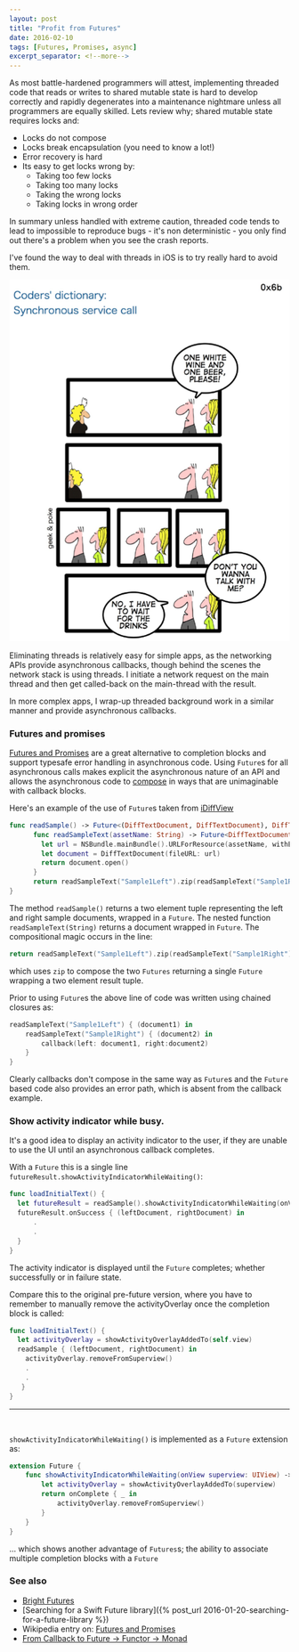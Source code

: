 ```yaml
---
layout: post
title: "Profit from Futures"
date: 2016-02-10
tags: [Futures, Promises, async]
excerpt_separator: <!--more-->
---
```

As most battle-hardened programmers will attest, implementing threaded code that reads or writes to shared mutable state is hard to develop correctly and rapidly degenerates into a maintenance nightmare unless all programmers are equally skilled. Lets review why; shared mutable state requires locks and:

* Locks do not compose
* Locks break encapsulation (you need to know a lot!)
* Error recovery is hard
* Its easy to get locks wrong by:
  * Taking too few locks
  * Taking too many locks
  * Taking the wrong locks
  * Taking locks in wrong order

In summary unless handled with extreme caution, threaded code tends to lead to impossible to reproduce bugs - it's non deterministic - you only find out there's a problem when you see the crash reports.<!--more-->

I've found the way to deal with threads in iOS is to try really hard to avoid them.

![](/images/blog/joy-of-futures/synchronous-service-call.png)

Eliminating threads is relatively easy for simple apps, as the networking APIs provide asynchronous callbacks, though behind the scenes the network stack is using threads. I initiate a network request on the main thread and then get called-back on the main-thread with the result.

In more complex apps, I wrap-up threaded background work in a similar manner and provide asynchronous callbacks.

### Futures and promises

[Futures and Promises](https://en.wikipedia.org/wiki/Futures_and_promises) are a great alternative to completion blocks and support typesafe error handling in asynchronous code. Using `Future`s for all asynchronous calls makes explicit the asynchronous nature of an API  and allows the asynchronous code to [compose](https://github.com/Thomvis/BrightFutures#functional-composition) in ways that are unimaginable with callback blocks.

Here's an example of the use of `Future`s taken from [iDiffView](https://itunes.apple.com/us/app/idiff-view/id1084386974?mt=8)

```swift
func readSample() -> Future<(DiffTextDocument, DiffTextDocument), DiffTextDocumentErrors> {
      func readSampleText(assetName: String) -> Future<DiffTextDocument, DiffTextDocumentErrors>  {
        let url = NSBundle.mainBundle().URLForResource(assetName, withExtension: "txt")!
        let document = DiffTextDocument(fileURL: url)
        return document.open()
      }
      return readSampleText("Sample1Left").zip(readSampleText("Sample1Right"))
}
```

The method `readSample()` returns a two element tuple representing the left and right sample documents, wrapped in a `Future`.
The nested function `readSampleText(String)` returns a document wrapped in `Future`. The compositional magic occurs in the line:

```swift
return readSampleText("Sample1Left").zip(readSampleText("Sample1Right"))
```

which uses `zip` to compose the two `Futures` returning a single `Future` wrapping a two element result tuple.

Prior to using `Future`s the above line of code was written using chained closures as:

```swift
readSampleText("Sample1Left") { (document1) in		
    readSampleText("Sample1Right") { (document2) in		
        callback(left: document1, right:document2)		
    }		
}
```

Clearly callbacks don't compose in the same way as `Future`s and the `Future` based code also provides an error path, which is absent from the callback example.

### Show activity indicator while busy.

It's a good idea to display an activity indicator to the user, if they are unable to use the UI until an asynchronous callback completes.

With a `Future` this is a single line `futureResult.showActivityIndicatorWhileWaiting()`:

```swift
func loadInitialText() {
  let futureResult = readSample().showActivityIndicatorWhileWaiting(onView: self.view)
  futureResult.onSuccess { (leftDocument, rightDocument) in
      .
      .   
  }
}
```
The activity indicator is displayed until the `Future` completes; whether successfully or in failure state.

Compare this to the original pre-future version, where you have to remember to manually remove the activityOverlay once the completion block is called:

```swift
func loadInitialText() {
  let activityOverlay = showActivityOverlayAddedTo(self.view)
  readSample { (leftDocument, rightDocument) in
    activityOverlay.removeFromSuperview()
    .
    .
   }
}
```

---

<br />

`showActivityIndicatorWhileWaiting()` is implemented as a `Future` extension as:

```swift
extension Future {
    func showActivityIndicatorWhileWaiting(onView superview: UIView) -> Self {
        let activityOverlay = showActivityOverlayAddedTo(superview)
        return onComplete { _ in
            activityOverlay.removeFromSuperview()
        }
    }
}
```

... which shows another advantage of `Futures`s; the ability to associate multiple completion blocks with a `Future`

### See also

* [Bright Futures](https://github.com/Thomvis/BrightFutures)
* [Searching for a Swift Future library]({% post_url 2016-01-20-searching-for-a-future-library %})
* Wikipedia entry on: [Futures and Promises](https://en.wikipedia.org/wiki/Futures_and_promises)
* [From Callback to Future -> Functor -> Monad](https://medium.com/@yelouafi/from-callback-to-future-functor-monad-6c86d9c16cb5#.tp71xzufg)
